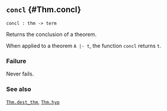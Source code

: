 ## `concl` {#Thm.concl}


```
concl : thm -> term
```



Returns the conclusion of a theorem.


When applied to a theorem `A |- t`, the function `concl` returns `t`.

### Failure

Never fails.

### See also

[`Thm.dest_thm`](#Thm.dest_thm), [`Thm.hyp`](#Thm.hyp)

